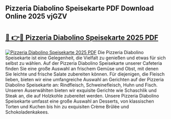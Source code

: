 ## Pizzeria Diabolino Speisekarte PDF Download Online 2025 vjGZV

# <h2><a href="http://gccei3.nevu.top/?p=Pizzeria+Diabolino+Speisekarte">🔗 👉🔴 Pizzeria Diabolino Speisekarte 2025 PDF</a></h2>

[![Pizzeria Diabolino Speisekarte 2025 PDF](https://i.imgur.com/dBaPXMq.png)](http://gccei3.nevu.top/?p=Pizzeria+Diabolino+Speisekarte)
Die Pizzeria Diabolino Speisekarte ist eine Gelegenheit, die Vielfalt zu genießen und etwas für sich selbst zu wählen. Auf der Pizzeria Diabolino Speisekarte unserer Cafeteria finden Sie eine große Auswahl an frischem Gemüse und Obst, mit denen Sie leichte und frische Salate zubereiten können. Für diejenigen, die Fleisch lieben, bieten wir eine umfangreiche Auswahl an Gerichten auf der Pizzeria Diabolino Speisekarte an: Rindfleisch, Schweinefleisch, Huhn und Fisch. Unseren Auserwählten bieten wir exquisite Gerichte wie Schaschlik und Steak an, die auf Holzkohle zubereitet werden. Unsere Pizzeria Diabolino Speisekarte umfasst eine große Auswahl an Desserts, von klassischen Torten und Kuchen bis hin zu exquisiten Crème Brûlée und Schokoladenkakees.
